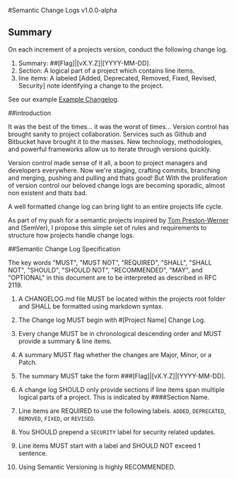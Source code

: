 #Semantic Change Logs v1.0.0-alpha

## Summary

On each increment of a projects version, conduct the following change log.

1. Summary: ##[Flag]|[vX.Y.Z]|[YYYY-MM-DD].
2. Section: A logical part of a project which contains line items.
3. line items: A labeled [Added, Deprecated, Removed, Fixed, Revised, Security] note identifying a change to the project.

See our example [Example Changelog](example/CHANGELOG.md).

##introduction

It was the best of the times... it was the worst of times... Version control has brought sanity to project collaboration. Services such as Github and Bitbucket have brought it to the masses. New technology, methodologies, and powerful frameworks allow us to iterate through versions quickly.

Version control made sense of it all, a boon to project managers and developers everywhere. Now we're staging, crafting commits, branching and merging, pushing and pulling and thats good! But With the proliferation of version control our beloved change logs are becoming sporadic, almost non existent and thats bad.

A well formatted change log can bring light to an entire projects life cycle.

As part of my push for a semantic projects inspired by [Tom Preston-Werner](http://tom.preston-werner.com/) and (SemVer), I propose this simple set of rules and requirements to structure how projects handle change logs.

##Semantic Change Log Specification

The key words "MUST", "MUST NOT", "REQUIRED", "SHALL", "SHALL NOT", "SHOULD", "SHOULD NOT", "RECOMMENDED", "MAY", and "OPTIONAL" in this document are to be interpreted as described in RFC 2119.

1. A CHANGELOG.md file MUST be located within the projects root folder and SHALL be formatted using markdown syntax.

2. The Change log MUST begin with #[Project Name] Change Log.

3. Every change MUST be in chronological descending order and MUST provide a summary & line items.

4. A summary MUST flag whether the changes are Major, Minor, or a Patch.

5. The summary MUST take the form ###[Flag]|[vX.Y.Z]|[YYYY-MM-DD].

6. A change log SHOULD only provide sections if line items span multiple logical parts of a project. This is indicated by ####Section Name.

7. Line items are REQUIRED to use the following labels. `ADDED`, `DEPRECATED`, `REMOVED`, `FIXED`, or `REVISED`.

8. You SHOULD prepend a `SECURITY` label for security related updates.

9. Line items MUST start with a label and SHOULD NOT exceed 1 sentence.

10. Using Semantic Versioning is highly RECOMMENDED.
